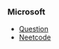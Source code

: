 ### Microsoft
* [Question](https://leetcode.com/problems/spiral-matrix)
* [Neetcode](https://www.youtube.com/watch?v=BJnMZNwUk1M)